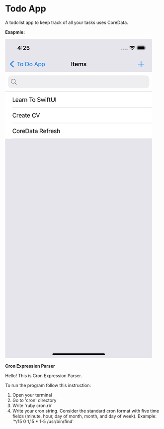 


# Todo App

A todolist app to keep track of all your tasks uses CoreData.


**Exapmle:**

![alt text](screen.jpeg)

**Cron Expression Parser**

Hello! This is Cron Expression Parser.

To run the program follow this instruction:
1. Open your terminal
2. Go to 'cron' directory
3. Write 'ruby cron.rb'
4. Write your cron string. Consider the standard cron format with five time fields (minute, hour, day of month, month, and day of week). Example: '*/15 0 1,15 * 1-5 /usr/bin/find'
